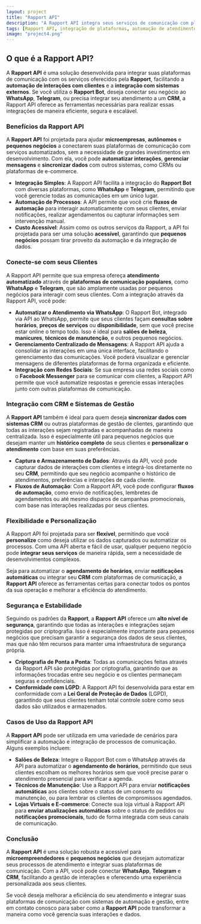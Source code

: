```yaml
---
layout: project
title: "Rapport API"
description: "A Rapport API integra seus serviços de comunicação com plataformas como WhatsApp, Telegram, e CRM, proporcionando uma solução eficiente e segura de automação."
tags: [Rapport API, integração de plataformas, automação de atendimento, WhatsApp, Telegram, CRM, pequenos negócios, microempreendedores, gestão de clientes, fluxo de automação, sincronização de dados, mensagens automáticas, segurança de dados, conformidade LGPD, criptografia de ponta a ponta, integração com redes sociais, e-commerce, notificações automáticas, agendamento de horários, personalização de atendimento]
image: "project4.png"
---
```


## O que é a Rapport API?

A **Rapport API** é uma solução desenvolvida para integrar suas plataformas de comunicação com os serviços oferecidos pela **Rapport**, facilitando a **automação de interações com clientes** e a **integração com sistemas externos**. Se você utiliza o **Rapport Bot**, deseja conectar seu negócio ao **WhatsApp**, **Telegram**, ou precisa integrar seu atendimento a um **CRM**, a Rapport API oferece as ferramentas necessárias para realizar essas integrações de maneira eficiente, segura e escalável.

### Benefícios da Rapport API

A **Rapport API** foi projetada para ajudar **microempresas**, **autônomos** e **pequenos negócios** a conectarem suas plataformas de comunicação com serviços automatizados, sem a necessidade de grandes investimentos em desenvolvimento. Com ela, você pode **automatizar interações**, **gerenciar mensagens** e **sincronizar dados** com outros sistemas, como CRMs ou plataformas de e-commerce.

- **Integração Simples**: A Rapport API facilita a integração do **Rapport Bot** com diversas plataformas, como **WhatsApp** e **Telegram**, permitindo que você gerencie todas as comunicações em um único lugar.
- **Automação de Processos**: A API permite que você crie **fluxos de automação** para interagir automaticamente com seus clientes, enviar notificações, realizar agendamentos ou capturar informações sem intervenção manual.
- **Custo Acessível**: Assim como os outros serviços da Rapport, a API foi projetada para ser uma solução **acessível**, garantindo que **pequenos negócios** possam tirar proveito da automação e da integração de dados.

### Conecte-se com seus Clientes

A Rapport API permite que sua empresa ofereça **atendimento automatizado** através de **plataformas de comunicação populares**, como **WhatsApp** e **Telegram**, que são amplamente usadas por pequenos negócios para interagir com seus clientes. Com a integração através da Rapport API, você pode:

- **Automatizar o Atendimento via WhatsApp**: O Rapport Bot, integrado via API ao WhatsApp, permite que seus clientes façam **consultas sobre horários**, **preços de serviços** ou **disponibilidade**, sem que você precise estar online o tempo todo. Isso é ideal para **salões de beleza**, **manicures**, **técnicos de manutenção**, e outros pequenos negócios.
- **Gerenciamento Centralizado de Mensagens**: A Rapport API ajuda a consolidar as interações em uma única interface, facilitando o gerenciamento das comunicações. Você poderá visualizar e gerenciar mensagens de diferentes plataformas de forma organizada e eficiente.
- **Integração com Redes Sociais**: Se sua empresa usa redes sociais como o **Facebook Messenger** para se comunicar com clientes, a Rapport API permite que você automatize respostas e gerencie essas interações junto com outras plataformas de comunicação.

### Integração com CRM e Sistemas de Gestão

A **Rapport API** também é ideal para quem deseja **sincronizar dados com sistemas CRM** ou outras plataformas de gestão de clientes, garantindo que todas as interações sejam registradas e acompanhadas de maneira centralizada. Isso é especialmente útil para pequenos negócios que desejam manter um **histórico completo** de seus clientes e **personalizar o atendimento** com base em suas preferências.

- **Captura e Armazenamento de Dados**: Através da API, você pode capturar dados de interações com clientes e integrá-los diretamente no seu **CRM**, permitindo que seu negócio acompanhe o histórico de atendimentos, preferências e interações de cada cliente.
- **Fluxos de Automação**: Com a Rapport API, você pode configurar **fluxos de automação**, como envio de notificações, lembretes de agendamentos ou até mesmo disparos de campanhas promocionais, com base nas interações realizadas por seus clientes.

### Flexibilidade e Personalização

A Rapport API foi projetada para ser **flexível**, permitindo que você **personalize** como deseja utilizar os dados capturados ou automatizar os processos. Com uma API aberta e fácil de usar, qualquer pequeno negócio pode **integrar seus serviços** de maneira rápida, sem a necessidade de desenvolvimentos complexos.

Seja para automatizar o **agendamento de horários**, enviar **notificações automáticas** ou integrar seu **CRM** com plataformas de comunicação, a **Rapport API** oferece as ferramentas certas para conectar todos os pontos da sua operação e melhorar a eficiência do atendimento.

### Segurança e Estabilidade

Seguindo os padrões da **Rapport**, a **Rapport API** oferece um **alto nível de segurança**, garantindo que todas as interações e integrações sejam protegidas por criptografia. Isso é especialmente importante para pequenos negócios que precisam garantir a segurança dos dados de seus clientes, mas que não têm recursos para manter uma infraestrutura de segurança própria.

- **Criptografia de Ponta a Ponta**: Todas as comunicações feitas através da Rapport API são protegidas por criptografia, garantindo que as informações trocadas entre seu negócio e os clientes permaneçam seguras e confidenciais.
- **Conformidade com LGPD**: A Rapport API foi desenvolvida para estar em conformidade com a **Lei Geral de Proteção de Dados** (LGPD), garantindo que seus clientes tenham total controle sobre como seus dados são utilizados e armazenados.

### Casos de Uso da Rapport API

A **Rapport API** pode ser utilizada em uma variedade de cenários para simplificar a automação e integração de processos de comunicação. Alguns exemplos incluem:

- **Salões de Beleza**: Integre o Rapport Bot com o WhatsApp através da API para automatizar o **agendamento de horários**, permitindo que seus clientes escolham os melhores horários sem que você precise parar o atendimento presencial para verificar a agenda.
- **Técnicos de Manutenção**: Use a Rapport API para enviar **notificações automáticas** aos clientes sobre o status de um conserto ou manutenção, ou para lembrar os clientes de compromissos agendados.
- **Lojas Virtuais e E-commerce**: Conecte sua loja virtual à Rapport API para **enviar atualizações automáticas** sobre o status de pedidos ou **notificações promocionais**, tudo de forma integrada com seus canais de comunicação.

### Conclusão

A **Rapport API** é uma solução robusta e acessível para **microempreendedores** e **pequenos negócios** que desejam automatizar seus processos de atendimento e integrar suas plataformas de comunicação. Com a API, você pode conectar **WhatsApp**, **Telegram** e **CRM**, facilitando a gestão de interações e oferecendo uma experiência personalizada aos seus clientes.

Se você deseja melhorar a eficiência do seu atendimento e integrar suas plataformas de comunicação com sistemas de automação e gestão, entre em contato conosco para saber como a **Rapport API** pode transformar a maneira como você gerencia suas interações e dados.

